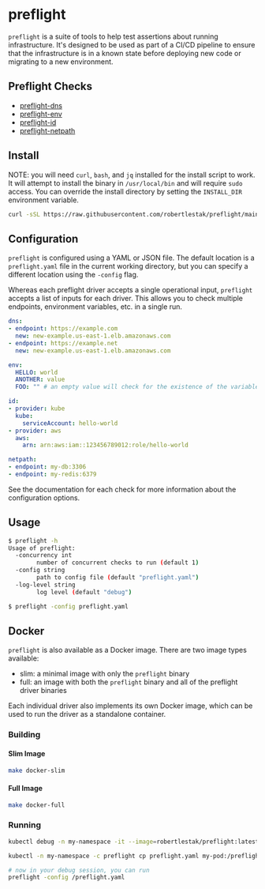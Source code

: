 # preflight

`preflight` is a suite of tools to help test assertions about running infrastructure. It's designed to be used as part of a CI/CD pipeline to ensure that the infrastructure is in a known state before deploying new code or migrating to a new environment.

## Preflight Checks

- [preflight-dns](https://github.com/robertlestak/preflight-dns)
- [preflight-env](https://github.com/robertlestak/preflight-env)
- [preflight-id](https://github.com/robertlestak/preflight-id)
- [preflight-netpath](https://github.com/robertlestak/preflight-netpath)

## Install

NOTE: you will need `curl`, `bash`, and `jq` installed for the install script to work. It will attempt to install the binary in `/usr/local/bin` and will require `sudo` access. You can override the install directory by setting the `INSTALL_DIR` environment variable.

```bash
curl -sSL https://raw.githubusercontent.com/robertlestak/preflight/main/scripts/install.sh | bash
```

## Configuration

`preflight` is configured using a YAML or JSON file. The default location is a `preflight.yaml` file in the current working directory, but you can specify a different location using the `-config` flag.

Whereas each preflight driver accepts a single operational input, `preflight` accepts a list of inputs for each driver. This allows you to check multiple endpoints, environment variables, etc. in a single run.

```yaml
dns:
- endpoint: https://example.com
  new: new-example.us-east-1.elb.amazonaws.com
- endpoint: https://example.net
  new: new-example.us-east-1.elb.amazonaws.com

env:
  HELLO: world
  ANOTHER: value
  FOO: "" # an empty value will check for the existence of the variable

id:
- provider: kube
  kube:
    serviceAccount: hello-world
- provider: aws
  aws:
    arn: arn:aws:iam::123456789012:role/hello-world

netpath:
- endpoint: my-db:3306
- endpoint: my-redis:6379
```

See the documentation for each check for more information about the configuration options.

## Usage

```bash
$ preflight -h
Usage of preflight:
  -concurrency int
        number of concurrent checks to run (default 1)
  -config string
        path to config file (default "preflight.yaml")
  -log-level string
        log level (default "debug")
```

```bash
$ preflight -config preflight.yaml
```

## Docker

`preflight` is also available as a Docker image. There are two image types available:

- slim: a minimal image with only the `preflight` binary
- full: an image with both the `preflight` binary and all of the preflight driver binaries

Each individual driver also implements its own Docker image, which can be used to run the driver as a standalone container.

### Building

#### Slim Image

```bash
make docker-slim
```

#### Full Image

```bash
make docker-full
```

### Running

```bash
kubectl debug -n my-namespace -it --image=robertlestak/preflight:latest -c preflight --attach my-pod -- sh
```

```bash
kubectl -n my-namespace -c preflight cp preflight.yaml my-pod:/preflight.yaml
```

```bash
# now in your debug session, you can run
preflight -config /preflight.yaml
```